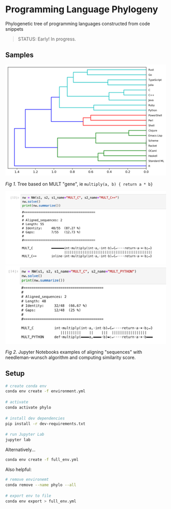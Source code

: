 # Programming Language Phylogeny

Phylogenetic tree of programming languages constructed from code snippets

> STATUS: Early! In progress.

## Samples

![Early Tree](images/tree.png)

_Fig 1._ Tree based on MULT "gene", ie `multiply(a, b) { return a * b}`

![Jupyter code](images/c_cpp.png)
![Jupyter code](images/c_py.png)

_Fig 2._ Jupyter Notebooks examples of aligning "sequences" with needleman-wunsch algorithm and computing similarity score.

## Setup

```bash
# create conda env
conda env create -f environment.yml

# activate
conda activate phylo

# install dev dependencies
pip install -r dev-requirements.txt

# run Jupyter Lab
jupyter lab
```

Alternatively...

```bash
conda env create -f full_env.yml
```

Also helpful:

```bash
# remove environemt
conda remove --name phylo --all

# export env to file
conda env export > full_env.yml
```
